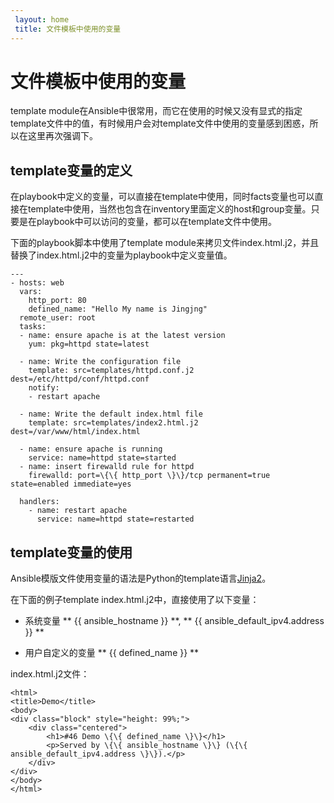 ```yaml
---
 layout: home
 title: 文件模板中使用的变量
---
```


# 文件模板中使用的变量
template module在Ansible中很常用，而它在使用的时候又没有显式的指定template文件中的值，有时候用户会对template文件中使用的变量感到困惑，所以在这里再次强调下。

## template变量的定义

在playbook中定义的变量，可以直接在template中使用，同时facts变量也可以直接在template中使用，当然也包含在inventory里面定义的host和group变量。只要是在playbook中可以访问的变量，都可以在template文件中使用。

下面的playbook脚本中使用了template module来拷贝文件index.html.j2，并且替换了index.html.j2中的变量为playbook中定义变量值。

```
---
- hosts: web
  vars:
    http_port: 80
    defined_name: "Hello My name is Jingjng"
  remote_user: root
  tasks:
  - name: ensure apache is at the latest version
    yum: pkg=httpd state=latest

  - name: Write the configuration file
    template: src=templates/httpd.conf.j2 dest=/etc/httpd/conf/httpd.conf
    notify:
    - restart apache

  - name: Write the default index.html file
    template: src=templates/index2.html.j2 dest=/var/www/html/index.html

  - name: ensure apache is running
    service: name=httpd state=started
  - name: insert firewalld rule for httpd
    firewalld: port=\{\{ http_port \}\}/tcp permanent=true state=enabled immediate=yes

  handlers:
    - name: restart apache
      service: name=httpd state=restarted

```

## template变量的使用

Ansible模版文件使用变量的语法是Python的template语言[Jinja2](http://jinja.pocoo.org/docs/dev/templates/#builtin-filters)。

在下面的例子template index.html.j2中，直接使用了以下变量：

* 系统变量 ** \{\{ ansible\_hostname \}\} **, ** \{\{ ansible\_default\_ipv4.address \}\} **

* 用户自定义的变量 ** \{\{ defined\_name \}\} **

index.html.j2文件：

```
<html>
<title>Demo</title>
<body>
<div class="block" style="height: 99%;">
    <div class="centered">
        <h1>#46 Demo \{\{ defined_name \}\}</h1>
        <p>Served by \{\{ ansible_hostname \}\} (\{\{ ansible_default_ipv4.address \}\}).</p>
    </div>
</div>
</body>
</html>
```



